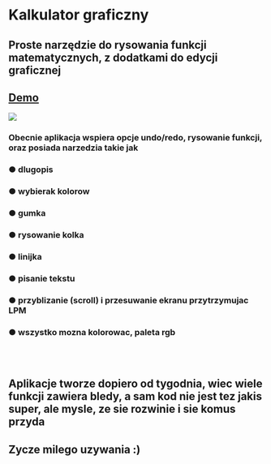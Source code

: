 <h1>Kalkulator graficzny</h1>
<h2>Proste narzędzie do rysowania funkcji matematycznych, z dodatkami do edycji graficznej</h2>
<h2><a href="https://sewer-47.github.io/kalkulator-graficzny/">Demo</a></h2>
<img src="https://i.imgur.com/sY1jvCm.png">
<h3>Obecnie aplikacja wspiera opcje undo/redo, rysowanie funkcji, oraz posiada narzedzia takie jak</h3>
<h3>&#9679; dlugopis</h3>
<h3>&#9679; wybierak kolorow</h3>
<h3>&#9679; gumka</h3>
<h3>&#9679; rysowanie kolka</h3>
<h3>&#9679; linijka</h3>
<h3>&#9679; pisanie tekstu</h3>
<h3>&#9679; przyblizanie (scroll) i przesuwanie ekranu przytrzymujac LPM</h3>
<h3>&#9679; wszystko mozna kolorowac, paleta rgb</h3>
<br><br>
<h2>Aplikacje tworze dopiero od tygodnia, wiec wiele funkcji zawiera bledy, a sam kod nie jest tez jakis super, ale mysle, ze sie rozwinie i sie komus przyda</h2>
<h2>Zycze milego uzywania :)</h2>
